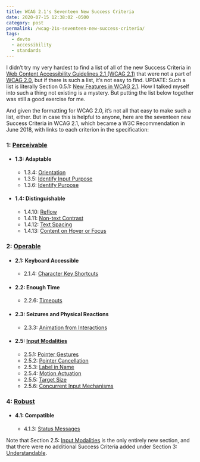 ```yaml
---
title: WCAG 2.1's Seventeen New Success Criteria
date: 2020-07-15 12:38:02 -0500
category: post
permalink: /wcag-21s-seventeen-new-success-criteria/
tags:
  - devto
  - accessibility
  - standards
---
```


I didn’t try my very hardest to find a list of all of the new Success Criteria in
[Web Content Accessibility Guidelines 2.1 (WCAG 2.1)](https://www.w3.org/TR/WCAG21/) that were not a
part of [WCAG 2.0](https://www.w3.org/TR/WCAG20/), but if there is such a list, it’s not easy to
find. UPDATE: Such a list is literally Section 0.5.1: [New Features in WCAG 2.1](https://www.w3.org/TR/WCAG21/#new-features-in-wcag-2-1). How I talked myself into such a thing not existing is a mystery.
But putting the list below together was still a good exercise for me.

And given the formatting for WCAG 2.0, it’s not all that easy to make such a list, either. But in
case this is helpful to anyone, here are the seventeen new Success Criteria in WCAG 2.1, which
became a W3C Recommendation in June 2018, with links to each criterion in the specification:

### 1: [Perceivable](https://www.w3.org/TR/WCAG21/#perceivable)
* #### 1.3: Adaptable
	* 1.3.4: [Orientation](https://www.w3.org/TR/WCAG21/#orientation)
	* 1.3.5: [Identify Input Purpose](https://www.w3.org/TR/WCAG21/#identify-input-purpose)
	* 1.3.6: [Identify Purpose](https://www.w3.org/TR/WCAG21/#identify-purpose)
* #### 1.4: Distinguishable
	* 1.4.10: [Reflow](https://www.w3.org/TR/WCAG21/#reflow)
	* 1.4.11: [Non-text Contrast](https://www.w3.org/TR/WCAG21/#non-text-contrast)
	* 1.4.12: [Text Spacing](https://www.w3.org/TR/WCAG21/#text-spacing)
  * 1.4.13: [Content on Hover or Focus](https://www.w3.org/TR/WCAG21/#content-on-hover-or-focus)

### 2: [Operable](https://www.w3.org/TR/WCAG21/#operable)
* #### 2.1: Keyboard Accessible
	* 2.1.4: [Character Key Shortcuts](https://www.w3.org/TR/WCAG21/#character-key-shortcuts)
* #### 2.2: Enough Time
	* 2.2.6: [Timeouts](https://www.w3.org/TR/WCAG21/#timeouts)
* #### 2.3: Seizures and Physical Reactions
	* 2.3.3: [Animation from Interactions](https://www.w3.org/TR/WCAG21/#animation-from-interactions)
* #### 2.5: [Input Modalities](https://www.w3.org/TR/WCAG21/#input-modalities)
	* 2.5.1: [Pointer Gestures](https://www.w3.org/TR/WCAG21/#pointer-gestures)
	* 2.5.2: [Pointer Cancellation](https://www.w3.org/TR/WCAG21/#pointer-cancellation)
	* 2.5.3: [Label in Name](https://www.w3.org/TR/WCAG21/#label-in-name)
	* 2.5.4: [Motion Actuation](https://www.w3.org/TR/WCAG21/#motion-actuation)
	* 2.5.5: [Target Size](https://www.w3.org/TR/WCAG21/#target-size)
	* 2.5.6: [Concurrent Input Mechanisms](https://www.w3.org/TR/WCAG21/#concurrent-input-mechanisms)

### 4: [Robust](https://www.w3.org/TR/WCAG21/#robust)
* #### 4.1: Compatible
	* 4.1.3: [Status Messages](https://www.w3.org/TR/WCAG21/#status-messages)

Note that Section 2.5: [Input Modalities](https://www.w3.org/TR/WCAG21/#input-modalities) is the
only entirely new section, and that there were no additional Success Criteria added under Section 3:
[Understandable](https://www.w3.org/TR/WCAG21/#understandable).
